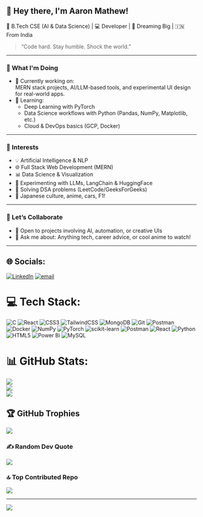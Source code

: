 ## 👋 Hey there, I'm Aaron Mathew!

🚀 B.Tech CSE (AI & Data Science) | 💻 Developer | 🎯 Dreaming Big | 🇮🇳 From India  
> “Code hard. Stay humble. Shock the world.”

---

### 🔧 What I'm Doing
- 🔭 Currently working on:  
  MERN stack projects, AI/LLM-based tools, and experimental UI design for real-world apps.
- 🌱 Learning:  
  - Deep Learning with PyTorch  
  - Data Science workflows with Python (Pandas, NumPy, Matplotlib, etc.)  
  - Cloud & DevOps basics (GCP, Docker)

---

### 🧠 Interests
- 💡 Artificial Intelligence & NLP  
- 🌐 Full Stack Web Development (MERN)  
- 📊 Data Science & Visualization  
- 🧪 Experimenting with LLMs, LangChain & HuggingFace  
- 🧩 Solving DSA problems (LeetCode/GeeksForGeeks)  
- 🎌 Japanese culture, anime, cars, F1!

---

### 🤝 Let’s Collaborate
- 👯 Open to projects involving AI, automation, or creative UIs  
- 💬 Ask me about: Anything tech, career advice, or cool anime to watch!

---




## 🌐 Socials:
[![LinkedIn](https://img.shields.io/badge/LinkedIn-%230077B5.svg?logo=linkedin&logoColor=white)](https://linkedin.com/in/aaron-mathew-amath) [![email](https://img.shields.io/badge/Email-D14836?logo=gmail&logoColor=white)](mailto:aaronmathew453@gmail.com) 

# 💻 Tech Stack:
![C](https://img.shields.io/badge/c-%2300599C.svg?style=for-the-badge&logo=c&logoColor=white) ![React](https://img.shields.io/badge/react-%2320232a.svg?style=for-the-badge&logo=react&logoColor=%2361DAFB) ![CSS3](https://img.shields.io/badge/css3-%231572B6.svg?style=for-the-badge&logo=css3&logoColor=white) ![TailwindCSS](https://img.shields.io/badge/tailwindcss-%2338B2AC.svg?style=for-the-badge&logo=tailwind-css&logoColor=white) ![MongoDB](https://img.shields.io/badge/MongoDB-%234ea94b.svg?style=for-the-badge&logo=mongodb&logoColor=white) ![Git](https://img.shields.io/badge/git-%23F05033.svg?style=for-the-badge&logo=git&logoColor=white) ![Postman](https://img.shields.io/badge/Postman-FF6C37?style=for-the-badge&logo=postman&logoColor=white) ![Docker](https://img.shields.io/badge/docker-%230db7ed.svg?style=for-the-badge&logo=docker&logoColor=white) ![NumPy](https://img.shields.io/badge/numpy-%23013243.svg?style=for-the-badge&logo=numpy&logoColor=white) ![PyTorch](https://img.shields.io/badge/PyTorch-%23EE4C2C.svg?style=for-the-badge&logo=PyTorch&logoColor=white) ![scikit-learn](https://img.shields.io/badge/scikit--learn-%23F7931E.svg?style=for-the-badge&logo=scikit-learn&logoColor=white) ![Postman](https://img.shields.io/badge/Postman-FF6C37?style=for-the-badge&logo=postman&logoColor=white) ![React](https://img.shields.io/badge/react-%2320232a.svg?style=for-the-badge&logo=react&logoColor=%2361DAFB) ![Python](https://img.shields.io/badge/python-3670A0?style=for-the-badge&logo=python&logoColor=ffdd54) ![HTML5](https://img.shields.io/badge/html5-%23E34F26.svg?style=for-the-badge&logo=html5&logoColor=white) ![Power Bi](https://img.shields.io/badge/power_bi-F2C811?style=for-the-badge&logo=powerbi&logoColor=black) ![MySQL](https://img.shields.io/badge/mysql-4479A1.svg?style=for-the-badge&logo=mysql&logoColor=white)
# 📊 GitHub Stats:
![](https://github-readme-stats.vercel.app/api?username=Aaron-mathew&theme=radical&hide_border=false&include_all_commits=true&count_private=true)<br/>
![](https://nirzak-streak-stats.vercel.app/?user=Aaron-mathew&theme=radical&hide_border=false)<br/>
![](https://github-readme-stats.vercel.app/api/top-langs/?username=Aaron-mathew&theme=radical&hide_border=false&include_all_commits=true&count_private=true&layout=compact)

## 🏆 GitHub Trophies
![](https://github-profile-trophy.vercel.app/?username=Aaron-mathew&theme=radical&no-frame=false&no-bg=true&margin-w=4)

### ✍️ Random Dev Quote
![](https://quotes-github-readme.vercel.app/api?type=vetical&theme=radical)

### 🔝 Top Contributed Repo
![](https://github-contributor-stats.vercel.app/api?username=Aaron-mathew&limit=5&theme=radical&combine_all_yearly_contributions=true)

---
[![](https://visitcount.itsvg.in/api?id=Aaron-mathew&icon=10&color=8)](https://visitcount.itsvg.in)



